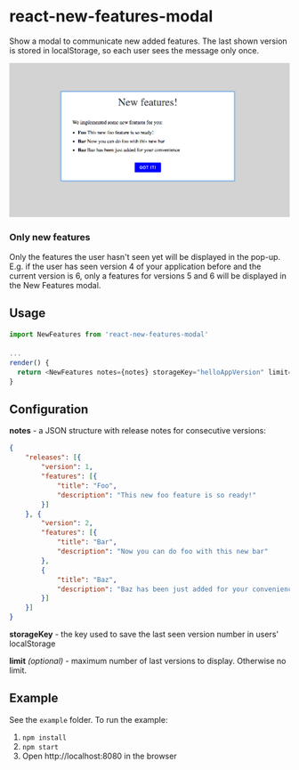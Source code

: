 # react-new-features-modal

Show a modal to communicate new added features. The last shown version is stored in localStorage, so each user sees the message only once.

![screen](docs/screen.png)

### Only new features

Only the features the user hasn't seen yet will be displayed in the pop-up. E.g. if the user has seen version 4 of your application before and the current version is 6, only a features for versions 5 and 6 will be displayed in the New Features modal.


## Usage

```javascript
import NewFeatures from 'react-new-features-modal'

...
render() {
  return <NewFeatures notes={notes} storageKey="helloAppVersion" limit="2"/>
}
```

## Configuration

**notes** - a JSON structure with release notes for consecutive versions:

```json
{
    "releases": [{
        "version": 1,
        "features": [{
            "title": "Foo",
            "description": "This new foo feature is so ready!"
        }]
    }, {
        "version": 2,
        "features": [{
            "title": "Bar",
            "description": "Now you can do foo with this new bar"
        },
        {
            "title": "Baz",
            "description": "Baz has been just added for your convenience"
        }]
    }]
}
```

**storageKey** - the key used to save the last seen version number in users' localStorage

**limit** *(optional)* - maximum number of last versions to display. Otherwise no limit.


## Example

See the `example` folder. To run the example:

1. `npm install`
2. `npm start`
3. Open http://localhost:8080 in the browser
